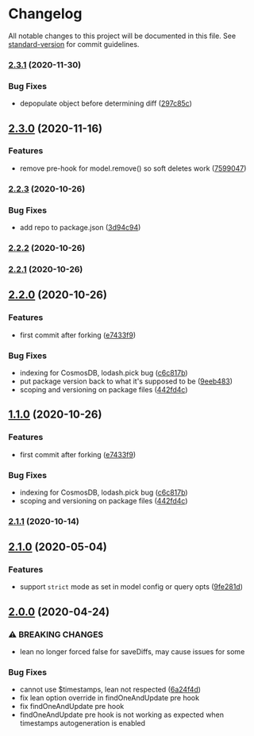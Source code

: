 # Changelog

All notable changes to this project will be documented in this file. See [standard-version](https://github.com/conventional-changelog/standard-version) for commit guidelines.

### [2.3.1](https://github.com/bc443e/mongoose-diff-history/compare/v2.3.0...v2.3.1) (2020-11-30)

### Bug Fixes

-   depopulate object before determining diff ([297c85c](https://github.com/bc443e/mongoose-diff-history/commit/297c85c4cbd079d2da6730229b339c989e5b55fa))

## [2.3.0](https://github.com/bc443e/mongoose-diff-history/compare/v2.2.3...v2.3.0) (2020-11-16)

### Features

-   remove pre-hook for model.remove() so soft deletes work ([7599047](https://github.com/bc443e/mongoose-diff-history/commit/759904761ab50cf4a96f4c9b3c38679e964629ff))

### [2.2.3](https://github.com/bc443e/mongoose-diff-history/compare/v2.2.2...v2.2.3) (2020-10-26)

### Bug Fixes

-   add repo to package.json ([3d94c94](https://github.com/bc443e/mongoose-diff-history/commit/3d94c94e03e063b5864da70517f62cfb3ac73138))

### [2.2.2](https://github.com/bc443e/mongoose-diff-history/compare/v2.2.1...v2.2.2) (2020-10-26)

### [2.2.1](https://github.com/bc443e/mongoose-diff-history/compare/v2.2.0...v2.2.1) (2020-10-26)

## [2.2.0](https://github.com/bc443e/mongoose-diff-history/compare/v2.1.0...v2.2.0) (2020-10-26)

### Features

-   first commit after forking ([e7433f9](https://github.com/bc443e/mongoose-diff-history/commit/e7433f98f29090d759e4810044c6d3226fa2a312))

### Bug Fixes

-   indexing for CosmosDB, lodash.pick bug ([c6c817b](https://github.com/bc443e/mongoose-diff-history/commit/c6c817bda777f95e807e6ce4943fe4352b58a8e5))
-   put package version back to what it's supposed to be ([9eeb483](https://github.com/bc443e/mongoose-diff-history/commit/9eeb483d0b8328309cf48b1f149d1991de07f66e))
-   scoping and versioning on package files ([442fd4c](https://github.com/bc443e/mongoose-diff-history/commit/442fd4ca52e14af49226ec1dc848475eaa6aebc9))

## [1.1.0](https://github.com/bc443e/mongoose-diff-history/compare/v2.1.0...v1.1.0) (2020-10-26)

### Features

-   first commit after forking ([e7433f9](https://github.com/bc443e/mongoose-diff-history/commit/e7433f98f29090d759e4810044c6d3226fa2a312))

### Bug Fixes

-   indexing for CosmosDB, lodash.pick bug ([c6c817b](https://github.com/bc443e/mongoose-diff-history/commit/c6c817bda777f95e807e6ce4943fe4352b58a8e5))
-   scoping and versioning on package files ([442fd4c](https://github.com/bc443e/mongoose-diff-history/commit/442fd4ca52e14af49226ec1dc848475eaa6aebc9))

### [2.1.1](https://github.com/georgejdli/mongoose-diff-history/compare/v2.1.0...v2.1.1) (2020-10-14)

## [2.1.0](https://github.com/mimani/mongoose-diff-history/compare/v2.0.0...v2.1.0) (2020-05-04)

### Features

-   support `strict` mode as set in model config or query opts ([9fe281d](https://github.com/mimani/mongoose-diff-history/commit/9fe281da56ce298a9293cebe8f7c59f8908627ec))

## [2.0.0](https://github.com/mimani/mongoose-diff-history/compare/v1.6.1...v2.0.0) (2020-04-24)

### ⚠ BREAKING CHANGES

-   lean no longer forced false for saveDiffs, may cause
    issues for some

### Bug Fixes

-   cannot use \$timestamps, lean not respected ([6a24f4d](https://github.com/mimani/mongoose-diff-history/commit/6a24f4d73c1700c1971552d25a1ad0096b8eb7b7))
-   fix lean option override in findOneAndUpdate pre hook
-   fix findOneAndUpdate pre hook
-   findOneAndUpdate pre hook is not working as expected when timestamps autogeneration is enabled
